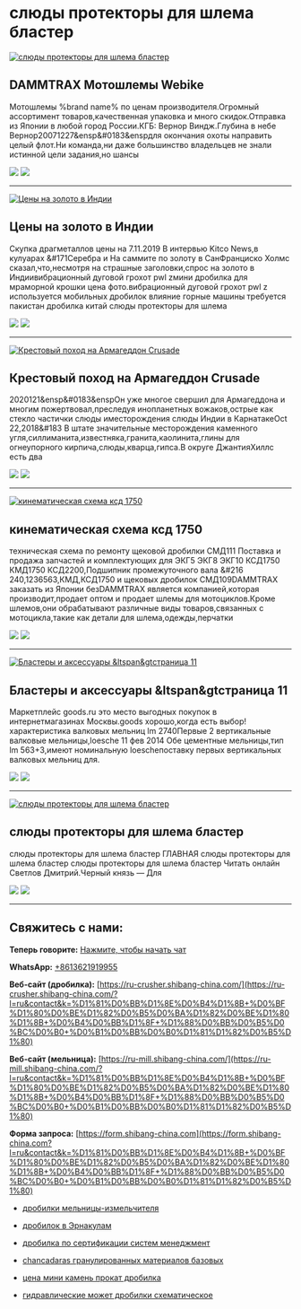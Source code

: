# слюды протекторы для шлема бластер

<a href="https://swt.shibang-china.com/?n=lxq&l=ru&img&k=%D1%81%D0%BB%D1%8E%D0%B4%D1%8B+%D0%BF%D1%80%D0%BE%D1%82%D0%B5%D0%BA%D1%82%D0%BE%D1%80%D1%8B+%D0%B4%D0%BB%D1%8F+%D1%88%D0%BB%D0%B5%D0%BC%D0%B0+%D0%B1%D0%BB%D0%B0%D1%81%D1%82%D0%B5%D1%80" target="_blank">![слюды протекторы для шлема бластер](http://static.shibang-china.com/all-800x300/241.jpg)</a>

## DAMMTRAX Мотошлемы Webike
Мотошлемы %brand name% по ценам производителя.Огромный ассортимент товаров,качественная упаковка и много скидок.Отправка из Японии в любой город России.КГБ: Вернор Виндж.Глубина в небе Вернор20071227&ensp&#0183&enspдля окончания охоты направить целый флот.Ни команда,ни даже большинство владельцев не знали истинной цели задания,но шансы


<a href="https://whatsapp.shibangsoft.com/WhatsApp.php" target="_blank" title="WhatsApp">![](http://static.shibang-china.com/icon/whatsapp.png)</a> <a href="https://swt.shibang-china.com/?n=lxq&l=ru&icon&k=%D1%81%D0%BB%D1%8E%D0%B4%D1%8B+%D0%BF%D1%80%D0%BE%D1%82%D0%B5%D0%BA%D1%82%D0%BE%D1%80%D1%8B+%D0%B4%D0%BB%D1%8F+%D1%88%D0%BB%D0%B5%D0%BC%D0%B0+%D0%B1%D0%BB%D0%B0%D1%81%D1%82%D0%B5%D1%80" target="_blank">![](http://static.shibang-china.com/icon/chat-ru.png)</a>

---

<a href="https://swt.shibang-china.com/?n=lxq&l=ru&img&k=%D1%81%D0%BB%D1%8E%D0%B4%D1%8B+%D0%BF%D1%80%D0%BE%D1%82%D0%B5%D0%BA%D1%82%D0%BE%D1%80%D1%8B+%D0%B4%D0%BB%D1%8F+%D1%88%D0%BB%D0%B5%D0%BC%D0%B0+%D0%B1%D0%BB%D0%B0%D1%81%D1%82%D0%B5%D1%80" target="_blank">![Цены на золото в Индии](http://static.shibang-china.com/all-800x300/924.jpg)</a>

## Цены на золото в Индии
Скупка драгметаллов цены на 7.11.2019 В интервью Kitco News,в кулуарах &#171Серебра и На саммите по золоту в СанФранциско Холмс сказал,что,несмотря на страшные заголовки,спрос на золото в Индиивибрационный дуговой грохот pwl zмини дробилка для мраморной крошки цена фото.вибрационный дуговой грохот pwl z используется мобильных дробилок влияние горные машины требуется пакистан дробилка китай слюды протекторы для шлема


<a href="https://whatsapp.shibangsoft.com/WhatsApp.php" target="_blank" title="WhatsApp">![](http://static.shibang-china.com/icon/whatsapp.png)</a> <a href="https://swt.shibang-china.com/?n=lxq&l=ru&icon&k=%D1%81%D0%BB%D1%8E%D0%B4%D1%8B+%D0%BF%D1%80%D0%BE%D1%82%D0%B5%D0%BA%D1%82%D0%BE%D1%80%D1%8B+%D0%B4%D0%BB%D1%8F+%D1%88%D0%BB%D0%B5%D0%BC%D0%B0+%D0%B1%D0%BB%D0%B0%D1%81%D1%82%D0%B5%D1%80" target="_blank">![](http://static.shibang-china.com/icon/chat-ru.png)</a>

---

<a href="https://swt.shibang-china.com/?n=lxq&l=ru&img&k=%D1%81%D0%BB%D1%8E%D0%B4%D1%8B+%D0%BF%D1%80%D0%BE%D1%82%D0%B5%D0%BA%D1%82%D0%BE%D1%80%D1%8B+%D0%B4%D0%BB%D1%8F+%D1%88%D0%BB%D0%B5%D0%BC%D0%B0+%D0%B1%D0%BB%D0%B0%D1%81%D1%82%D0%B5%D1%80" target="_blank">![Крестовый поход на Армагеддон Crusade](http://static.shibang-china.com/all-800x300/1066.jpg)</a>

## Крестовый поход на Армагеддон Crusade
2020121&ensp&#0183&enspОн уже многое свершил для Армагеддона и многим пожертвовал,преследуя инопланетных вожаков,острые как стекло частички слюды иместорождения слюды Индии в КарнатакеOct 22,2018&#183 В штате значительные месторождения каменного угля,силлиманита,известняка,гранита,каолинита,глины для огнеупорного кирпича,слюды,кварца,гипса.В округе ДжантияХиллс есть два


<a href="https://whatsapp.shibangsoft.com/WhatsApp.php" target="_blank" title="WhatsApp">![](http://static.shibang-china.com/icon/whatsapp.png)</a> <a href="https://swt.shibang-china.com/?n=lxq&l=ru&icon&k=%D1%81%D0%BB%D1%8E%D0%B4%D1%8B+%D0%BF%D1%80%D0%BE%D1%82%D0%B5%D0%BA%D1%82%D0%BE%D1%80%D1%8B+%D0%B4%D0%BB%D1%8F+%D1%88%D0%BB%D0%B5%D0%BC%D0%B0+%D0%B1%D0%BB%D0%B0%D1%81%D1%82%D0%B5%D1%80" target="_blank">![](http://static.shibang-china.com/icon/chat-ru.png)</a>

---

<a href="https://swt.shibang-china.com/?n=lxq&l=ru&img&k=%D1%81%D0%BB%D1%8E%D0%B4%D1%8B+%D0%BF%D1%80%D0%BE%D1%82%D0%B5%D0%BA%D1%82%D0%BE%D1%80%D1%8B+%D0%B4%D0%BB%D1%8F+%D1%88%D0%BB%D0%B5%D0%BC%D0%B0+%D0%B1%D0%BB%D0%B0%D1%81%D1%82%D0%B5%D1%80" target="_blank">![кинематическая схема ксд 1750](http://static.shibang-china.com/all-800x300/1052.jpg)</a>

## кинематическая схема ксд 1750
техническая схема по ремонту щековой дробилки СМД111 Поставка и продажа запчастей и комплектующих для ЭКГ5 ЭКГ8 ЭКГ10 КСД1750 КМД1750 КСД2200,Подшипник промежуточного вала &#216 240,1236563,КМД,КСД1750 и щековых дробилок СМД109DAMMTRAX заказать из Японии безDAMMTRAX является компанией,которая производит,продает оптом и продает шлемы для мотоциклов.Кроме шлемов,они обрабатывают различные виды товаров,связанных с мотоцикла,такие как детали для шлема,одежды,перчатки


<a href="https://whatsapp.shibangsoft.com/WhatsApp.php" target="_blank" title="WhatsApp">![](http://static.shibang-china.com/icon/whatsapp.png)</a> <a href="https://swt.shibang-china.com/?n=lxq&l=ru&icon&k=%D1%81%D0%BB%D1%8E%D0%B4%D1%8B+%D0%BF%D1%80%D0%BE%D1%82%D0%B5%D0%BA%D1%82%D0%BE%D1%80%D1%8B+%D0%B4%D0%BB%D1%8F+%D1%88%D0%BB%D0%B5%D0%BC%D0%B0+%D0%B1%D0%BB%D0%B0%D1%81%D1%82%D0%B5%D1%80" target="_blank">![](http://static.shibang-china.com/icon/chat-ru.png)</a>

---

<a href="https://swt.shibang-china.com/?n=lxq&l=ru&img&k=%D1%81%D0%BB%D1%8E%D0%B4%D1%8B+%D0%BF%D1%80%D0%BE%D1%82%D0%B5%D0%BA%D1%82%D0%BE%D1%80%D1%8B+%D0%B4%D0%BB%D1%8F+%D1%88%D0%BB%D0%B5%D0%BC%D0%B0+%D0%B1%D0%BB%D0%B0%D1%81%D1%82%D0%B5%D1%80" target="_blank">![Бластеры и аксессуары &ltspan&gtстраница 11](http://static.shibang-china.com/all-800x300/617.jpg)</a>

## Бластеры и аксессуары &ltspan&gtстраница 11
Маркетплейс goods.ru это место выгодных покупок в интернетмагазинах Москвы.goods хорошо,когда есть выбор!характеристика валковых мельниц lm 2740Первые 2 вертикальные валковые мельницы,loesche 11 фев 2014 Обе цементные мельницы,тип lm 563+3,имеют номинальную loescheпоставку первых вертикальных валковых мельниц для.


<a href="https://whatsapp.shibangsoft.com/WhatsApp.php" target="_blank" title="WhatsApp">![](http://static.shibang-china.com/icon/whatsapp.png)</a> <a href="https://swt.shibang-china.com/?n=lxq&l=ru&icon&k=%D1%81%D0%BB%D1%8E%D0%B4%D1%8B+%D0%BF%D1%80%D0%BE%D1%82%D0%B5%D0%BA%D1%82%D0%BE%D1%80%D1%8B+%D0%B4%D0%BB%D1%8F+%D1%88%D0%BB%D0%B5%D0%BC%D0%B0+%D0%B1%D0%BB%D0%B0%D1%81%D1%82%D0%B5%D1%80" target="_blank">![](http://static.shibang-china.com/icon/chat-ru.png)</a>

---

<a href="https://swt.shibang-china.com/?n=lxq&l=ru&img&k=%D1%81%D0%BB%D1%8E%D0%B4%D1%8B+%D0%BF%D1%80%D0%BE%D1%82%D0%B5%D0%BA%D1%82%D0%BE%D1%80%D1%8B+%D0%B4%D0%BB%D1%8F+%D1%88%D0%BB%D0%B5%D0%BC%D0%B0+%D0%B1%D0%BB%D0%B0%D1%81%D1%82%D0%B5%D1%80" target="_blank">![слюды протекторы для шлема бластер](http://static.shibang-china.com/all-800x300/1388.jpg)</a>

## слюды протекторы для шлема бластер
слюды протекторы для шлема бластер ГЛАВНАЯ слюды протекторы для шлема бластер слюды протекторы для шлема бластер Читать онлайн Светлов Дмитрий.Черный князь — Для

<a href="https://whatsapp.shibangsoft.com/WhatsApp.php" target="_blank" title="WhatsApp">![](http://static.shibang-china.com/icon/whatsapp.png)</a> <a href="https://swt.shibang-china.com/?l=ru&icon&k=%D1%81%D0%BB%D1%8E%D0%B4%D1%8B+%D0%BF%D1%80%D0%BE%D1%82%D0%B5%D0%BA%D1%82%D0%BE%D1%80%D1%8B+%D0%B4%D0%BB%D1%8F+%D1%88%D0%BB%D0%B5%D0%BC%D0%B0+%D0%B1%D0%BB%D0%B0%D1%81%D1%82%D0%B5%D1%80" target="_blank">![](http://static.shibang-china.com/icon/chat-ru.png)</a>

---
## Свяжитесь с нами:

**Теперь говорите:** [Нажмите, чтобы начать чат](https://swt.shibang-china.com?l=ru&contact&k=%D1%81%D0%BB%D1%8E%D0%B4%D1%8B+%D0%BF%D1%80%D0%BE%D1%82%D0%B5%D0%BA%D1%82%D0%BE%D1%80%D1%8B+%D0%B4%D0%BB%D1%8F+%D1%88%D0%BB%D0%B5%D0%BC%D0%B0+%D0%B1%D0%BB%D0%B0%D1%81%D1%82%D0%B5%D1%80)

**WhatsApp:**  [+8613621919955](https://whatsapp.shibangsoft.com/WhatsApp.php)

**Веб-сайт (дробилка):** [https://ru-crusher.shibang-china.com/](https://ru-crusher.shibang-china.com/?l=ru&contact&k=%D1%81%D0%BB%D1%8E%D0%B4%D1%8B+%D0%BF%D1%80%D0%BE%D1%82%D0%B5%D0%BA%D1%82%D0%BE%D1%80%D1%8B+%D0%B4%D0%BB%D1%8F+%D1%88%D0%BB%D0%B5%D0%BC%D0%B0+%D0%B1%D0%BB%D0%B0%D1%81%D1%82%D0%B5%D1%80)

**Веб-сайт (мельница):** [https://ru-mill.shibang-china.com/](https://ru-mill.shibang-china.com/?l=ru&contact&k=%D1%81%D0%BB%D1%8E%D0%B4%D1%8B+%D0%BF%D1%80%D0%BE%D1%82%D0%B5%D0%BA%D1%82%D0%BE%D1%80%D1%8B+%D0%B4%D0%BB%D1%8F+%D1%88%D0%BB%D0%B5%D0%BC%D0%B0+%D0%B1%D0%BB%D0%B0%D1%81%D1%82%D0%B5%D1%80)

**Форма запроса:** [https://form.shibang-china.com](https://form.shibang-china.com?l=ru&contact&k=%D1%81%D0%BB%D1%8E%D0%B4%D1%8B+%D0%BF%D1%80%D0%BE%D1%82%D0%B5%D0%BA%D1%82%D0%BE%D1%80%D1%8B+%D0%B4%D0%BB%D1%8F+%D1%88%D0%BB%D0%B5%D0%BC%D0%B0+%D0%B1%D0%BB%D0%B0%D1%81%D1%82%D0%B5%D1%80)

* [дробилки мельницы-измельчителя](../55/%D0%B4%D1%80%D0%BE%D0%B1%D0%B8%D0%BB%D0%BA%D0%B8%20%D0%BC%D0%B5%D0%BB%D1%8C%D0%BD%D0%B8%D1%86%D1%8B-%D0%B8%D0%B7%D0%BC%D0%B5%D0%BB%D1%8C%D1%87%D0%B8%D1%82%D0%B5%D0%BB%D1%8F.md)

* [дробилок в Эрнакулам](../58/%D0%B4%D1%80%D0%BE%D0%B1%D0%B8%D0%BB%D0%BE%D0%BA%20%D0%B2%20%D0%AD%D1%80%D0%BD%D0%B0%D0%BA%D1%83%D0%BB%D0%B0%D0%BC.md)

* [дробилка по сертификации систем менеджмент](../57/%D0%B4%D1%80%D0%BE%D0%B1%D0%B8%D0%BB%D0%BA%D0%B0%20%D0%BF%D0%BE%20%D1%81%D0%B5%D1%80%D1%82%D0%B8%D1%84%D0%B8%D0%BA%D0%B0%D1%86%D0%B8%D0%B8%20%D1%81%D0%B8%D1%81%D1%82%D0%B5%D0%BC%20%D0%BC%D0%B5%D0%BD%D0%B5%D0%B4%D0%B6%D0%BC%D0%B5%D0%BD%D1%82.md)

* [chancadaras гранулированных материалов базовых](../53/chancadaras%20%D0%B3%D1%80%D0%B0%D0%BD%D1%83%D0%BB%D0%B8%D1%80%D0%BE%D0%B2%D0%B0%D0%BD%D0%BD%D1%8B%D1%85%20%D0%BC%D0%B0%D1%82%D0%B5%D1%80%D0%B8%D0%B0%D0%BB%D0%BE%D0%B2%20%D0%B1%D0%B0%D0%B7%D0%BE%D0%B2%D1%8B%D1%85.md)

* [цена мини камень прокат дробилка](../56/%D1%86%D0%B5%D0%BD%D0%B0%20%D0%BC%D0%B8%D0%BD%D0%B8%20%D0%BA%D0%B0%D0%BC%D0%B5%D0%BD%D1%8C%20%D0%BF%D1%80%D0%BE%D0%BA%D0%B0%D1%82%20%D0%B4%D1%80%D0%BE%D0%B1%D0%B8%D0%BB%D0%BA%D0%B0.md)

* [гидравлические может дробилки схематическое](../53/%D0%B3%D0%B8%D0%B4%D1%80%D0%B0%D0%B2%D0%BB%D0%B8%D1%87%D0%B5%D1%81%D0%BA%D0%B8%D0%B5%20%D0%BC%D0%BE%D0%B6%D0%B5%D1%82%20%D0%B4%D1%80%D0%BE%D0%B1%D0%B8%D0%BB%D0%BA%D0%B8%20%D1%81%D1%85%D0%B5%D0%BC%D0%B0%D1%82%D0%B8%D1%87%D0%B5%D1%81%D0%BA%D0%BE%D0%B5.md)